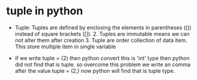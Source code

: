 # tuple in python
* Tuple: Tuples are defined by enclosing the 
        elements in parentheses (()) instead of square brackets ([]).
    2. Tuples are immutable means we can not alter them after creation
    3. Tuple are order collection of data item. This store multiple item in single variable

* if we write tuple = (2) then python convert this is 'int' type then python did not find that is tuple.
  so overcome this problem we write an comma after the value
    tuple = (2,) now python will find that is tuple type.